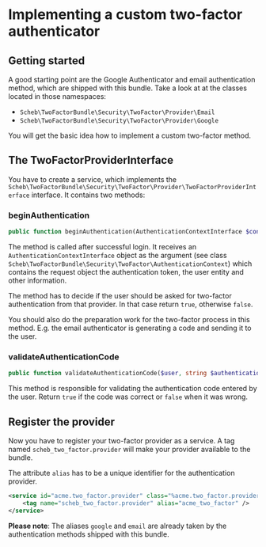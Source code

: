 Implementing a custom two-factor authenticator
==============================================

## Getting started

A good starting point are the Google Authenticator and email authentication method, which are shipped with this bundle.
Take a look at at the classes located in those namespaces:

 - `Scheb\TwoFactorBundle\Security\TwoFactor\Provider\Email`
 - `Scheb\TwoFactorBundle\Security\TwoFactor\Provider\Google`

You will get the basic idea how to implement a custom two-factor method.

## The TwoFactorProviderInterface

You have to create a service, which implements the
`Scheb\TwoFactorBundle\Security\TwoFactor\Provider\TwoFactorProviderInterface` interface. It contains two methods:

### beginAuthentication

```php
public function beginAuthentication(AuthenticationContextInterface $context): bool
```

The method is called after successful login. It receives an `AuthenticationContextInterface` object as the argument
(see class `Scheb\TwoFactorBundle\Security\TwoFactor\AuthenticationContext`) which contains the request object the
authentication token, the user entity and other information.

The method has to decide if the user should be asked for two-factor authentication from that provider. In that case
return `true`, otherwise `false`.

You should also do the preparation work for the two-factor process in this method. E.g. the email authenticator is
generating a code and sending it to the user.

### validateAuthenticationCode

```php
public function validateAuthenticationCode($user, string $authenticationCode): bool
```

This method is responsible for validating the authentication code entered by the user. Return `true` if the code was
correct or `false` when it was wrong.

## Register the provider

Now you have to register your two-factor provider as a service. A tag named `scheb_two_factor.provider` will make your
provider available to the bundle.

The attribute `alias` has to be a unique identifier for the authentication provider.

```xml
<service id="acme.two_factor.provider" class="%acme.two_factor.provider.class%">
	<tag name="scheb_two_factor.provider" alias="acme_two_factor" />
</service>
```

**Please note**: The aliases `google` and `email` are already taken by the authentication methods shipped with this
bundle.
